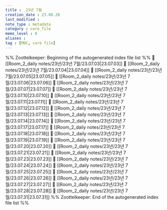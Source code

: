 ```yaml
---
title : _23년 7월
creation_date : 23.08.28
last_modified :
note_type : metadata
category : core_file
memo_level : 0
aliases : 
tag : [MOC, core file]
---
```

%% Zoottelkeeper: Beginning of the autogenerated index file list  %%
📄 [[Room_2_daily notes/23년/23년 7월/23.07.03|23.07.03]]
📄 [[Room_2_daily notes/23년/23년 7월/23.07.04|23.07.04]]
📄 [[Room_2_daily notes/23년/23년 7월/23.07.05|23.07.05]]
📄 [[Room_2_daily notes/23년/23년 7월/23.07.06|23.07.06]]
📄 [[Room_2_daily notes/23년/23년 7월/23.07.07|23.07.07]]
📄 [[Room_2_daily notes/23년/23년 7월/23.07.10|23.07.10]]
📄 [[Room_2_daily notes/23년/23년 7월/23.07.11|23.07.11]]
📄 [[Room_2_daily notes/23년/23년 7월/23.07.12|23.07.12]]
📄 [[Room_2_daily notes/23년/23년 7월/23.07.13|23.07.13]]
📄 [[Room_2_daily notes/23년/23년 7월/23.07.14|23.07.14]]
📄 [[Room_2_daily notes/23년/23년 7월/23.07.17|23.07.17]]
📄 [[Room_2_daily notes/23년/23년 7월/23.07.18|23.07.18]]
📄 [[Room_2_daily notes/23년/23년 7월/23.07.19|23.07.19]]
📄 [[Room_2_daily notes/23년/23년 7월/23.07.20|23.07.20]]
📄 [[Room_2_daily notes/23년/23년 7월/23.07.21|23.07.21]]
📄 [[Room_2_daily notes/23년/23년 7월/23.07.23|23.07.23]]
📄 [[Room_2_daily notes/23년/23년 7월/23.07.24|23.07.24]]
📄 [[Room_2_daily notes/23년/23년 7월/23.07.25|23.07.25]]
📄 [[Room_2_daily notes/23년/23년 7월/23.07.26|23.07.26]]
📄 [[Room_2_daily notes/23년/23년 7월/23.07.27|23.07.27]]
📄 [[Room_2_daily notes/23년/23년 7월/23.07.28|23.07.28]]
📄 [[Room_2_daily notes/23년/23년 7월/23.07.31|23.07.31]]
%% Zoottelkeeper: End of the autogenerated index file list  %%
